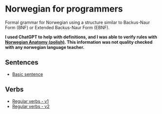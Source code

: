 # Norwegian for programmers

Formal grammar for Norwegian using a structure similar to Backus-Naur Form (BNF) or Extended Backus-Naur Form (EBNF).

**I used ChatGPT to help with definitions, and I was able to verify rules with [Norwegian Anatomy (polish)](https://www.anatomianorweskiego.com/). This information was not quality checked with any norwegian language teacher.**

## Sentences
- [Basic sentence](sentence_structure/basic_sentence.md)

## Verbs
- [Regular verbs - v1](verbs/regular_verbs_v1.md)
- [Regular verbs - v2](verbs/regular_verbs_v2.md)
